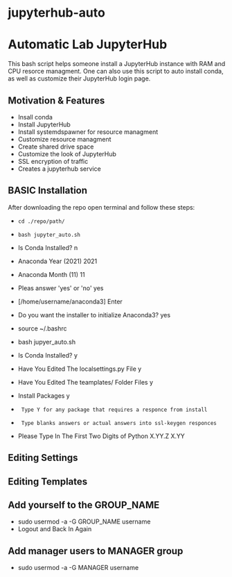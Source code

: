 # jupyterhub-auto

Automatic Lab JupyterHub
========================

This bash script helps someone install a JupyterHub instance with RAM and CPU resorce managment. One can also use this script to auto install conda, as well as customize their JupyterHub login page.


Motivation & Features
---------------------

- Insall conda
- Install JupyterHub
- Install systemdspawner for resource managment
- Customize resource managment
- Create shared drive space
- Customize the look of JupyterHub
- SSL encryption of traffic
- Creates a jupyterhub service

BASIC Installation
------------------
After downloading the repo open terminal and follow these steps:
- ```cd ./repo/path/```
- ```bash jupyter_auto.sh```

- Is Conda Installed? n
- Anaconda Year (2021) 2021
- Anaconda Month (11) 11
- Pleas answer 'yes' or 'no' yes
- [/home/username/anaconda3] Enter
- Do you want the installer to initialize Anaconda3? yes
- source ~/.bashrc
- bash jupyer_auto.sh
- Is Conda Installed? y
- Have You Edited The localsettings.py File y
- Have You Edited The teamplates/ Folder Files y
- Install Packages y
-      Type Y for any package that requires a responce from install
-      Type blanks answers or actual answers into ssl-keygen responces
- Please Type In The First Two Digits of Python X.YY.Z   X.YY


Editing Settings
-----------------


Editing Templates
------------------


Add yourself to the GROUP_NAME
------------------------------

- sudo usermod -a -G GROUP_NAME username
- Logout and Back In Again


Add manager users to MANAGER group
----------------------------------

- sudo usermod -a -G MANAGER username
